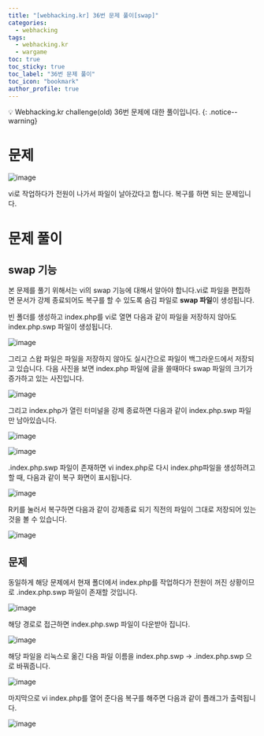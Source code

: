```yaml
---
title: "[webhacking.kr] 36번 문제 풀이[swap]"
categories:
  - webhacking
tags:
  - webhacking.kr
  - wargame
toc: true
toc_sticky: true
toc_label: "36번 문제 풀이"
toc_icon: "bookmark"
author_profile: true
---
```


💡 Webhacking.kr challenge(old) 36번 문제에 대한 풀이입니다.
{: .notice--warning}

# 문제
  ![image](https://user-images.githubusercontent.com/33647663/152671748-ded4a875-3626-44c3-ac5d-bc6a392b0131.png)

  vi로 작업하다가 전원이 나가서 파일이 날아갔다고 합니다. 복구를 하면 되는 문제입니다.

# 문제 풀이

## swap 기능
  본 문제를 풀기 위해서는 vi의 swap 기능에 대해서 알아야 합니다.vi로 파일을 편집하면 문서가 강제 종료되어도 복구를 할 수 있도록 숨김 파일로 **swap 파일**이 생성됩니다. 

  빈 폴더를 생성하고 index.php를 vi로 열면 다음과 같이 파일을 저장하지 않아도 index.php.swp 파일이 생성됩니다.

  ![image](https://user-images.githubusercontent.com/33647663/152671913-ab134c12-d483-4268-a343-2cd7b12dc97b.png)

  그리고 스왑 파일은 파일을 저장하지 않아도 실시간으로 파일이 백그라운드에서 저장되고 있습니다. 다음 사진을 보면 index.php 파일에 글을 쓸때마다 swap 파일의 크기가 증가하고 있는 사진입니다.

  ![image](https://user-images.githubusercontent.com/33647663/152671947-3ac5d5ee-f2f4-4031-a951-b9cc129606cb.png)

  그리고 index.php가 열린 터미널을 강제 종료하면 다음과 같이 index.php.swp 파일만 남아있습니다.

  ![image](https://user-images.githubusercontent.com/33647663/152671981-0254ffb1-5ecc-445e-a3b0-c32d5b9aaec4.png)

  ![image](https://user-images.githubusercontent.com/33647663/152671999-4787ce63-f04d-4a4d-a570-f08e24981af0.png)

  .index.php.swp 파일이 존재하면 vi index.php로 다시 index.php파일을 생성하려고 할 때, 다음과 같이 복구 화면이 표시됩니다.

  ![image](https://user-images.githubusercontent.com/33647663/152672071-8f133d3d-8050-4987-84fb-acb83ebf5c1c.png)

  R키를 눌러서 복구하면 다음과 같이 강제종료 되기 직전의 파일이 그대로 저장되어 있는 것을 볼 수 있습니다.

  ![image](https://user-images.githubusercontent.com/33647663/152672152-cd415e97-2d58-43c4-8e46-fa256c36be61.png)


## 문제
  동일하게 해당 문제에서 현재 폴더에서 index.php를 작업하다가 전원이 꺼진 상황이므로 .index.php.swp 파일이 존재할 것입니다.

  ![image](https://user-images.githubusercontent.com/33647663/152672200-a874aa83-47fc-4ca3-a6f3-491c15f1b634.png)

  해당 경로로 접근하면 index.php.swp 파일이 다운받아 집니다.

  ![image](https://user-images.githubusercontent.com/33647663/152672204-33ee79a5-727c-4b89-adc5-7d19eba3810a.png)

  해당 파일을 리눅스로 옮긴 다음 파일 이름을 index.php.swp -> .index.php.swp 으로 바꿔줍니다.

  ![image](https://user-images.githubusercontent.com/33647663/152672295-0d7384c4-f272-4d3d-808d-a0937eebe201.png)

  마지막으로 vi index.php를 열어 준다음 복구를 해주면 다음과 같이 플래그가 출력됩니다.

  ![image](https://user-images.githubusercontent.com/33647663/152672305-1df252ae-74a0-4af1-82b4-3a01baec17af.png)









